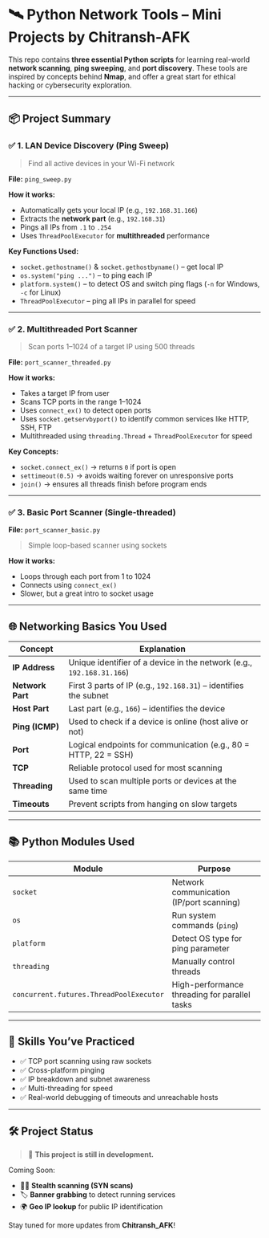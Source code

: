 # 🛰️ Python Network Tools – Mini Projects by Chitransh-AFK

This repo contains **three essential Python scripts** for learning real-world **network scanning**, **ping sweeping**, and **port discovery**. These tools are inspired by concepts behind **Nmap**, and offer a great start for ethical hacking or cybersecurity exploration.

---

## 📦 Project Summary

### ✅ 1. **LAN Device Discovery (Ping Sweep)**

> Find all active devices in your Wi-Fi network

**File:** `ping_sweep.py`

**How it works:**
- Automatically gets your local IP (e.g., `192.168.31.166`)
- Extracts the **network part** (e.g., `192.168.31`)
- Pings all IPs from `.1` to `.254`
- Uses `ThreadPoolExecutor` for **multithreaded** performance

**Key Functions Used:**
- `socket.gethostname()` & `socket.gethostbyname()` – get local IP
- `os.system("ping ...")` – to ping each IP
- `platform.system()` – to detect OS and switch ping flags (`-n` for Windows, `-c` for Linux)
- `ThreadPoolExecutor` – ping all IPs in parallel for speed

---

### ✅ 2. **Multithreaded Port Scanner**

> Scan ports 1–1024 of a target IP using 500 threads

**File:** `port_scanner_threaded.py`

**How it works:**
- Takes a target IP from user
- Scans TCP ports in the range 1–1024
- Uses `connect_ex()` to detect open ports
- Uses `socket.getservbyport()` to identify common services like HTTP, SSH, FTP
- Multithreaded using `threading.Thread` + `ThreadPoolExecutor` for speed

**Key Concepts:**
- `socket.connect_ex()` → returns `0` if port is open
- `settimeout(0.5)` → avoids waiting forever on unresponsive ports
- `join()` → ensures all threads finish before program ends

---

### ✅ 3. **Basic Port Scanner (Single-threaded)**

**File:** `port_scanner_basic.py`

> Simple loop-based scanner using sockets

**How it works:**
- Loops through each port from 1 to 1024
- Connects using `connect_ex()`
- Slower, but a great intro to socket usage

---

## 🌐 Networking Basics You Used

| Concept | Explanation |
|--------|-------------|
| **IP Address** | Unique identifier of a device in the network (e.g., `192.168.31.166`) |
| **Network Part** | First 3 parts of IP (e.g., `192.168.31`) – identifies the subnet |
| **Host Part** | Last part (e.g., `166`) – identifies the device |
| **Ping (ICMP)** | Used to check if a device is online (host alive or not) |
| **Port** | Logical endpoints for communication (e.g., 80 = HTTP, 22 = SSH) |
| **TCP** | Reliable protocol used for most scanning |
| **Threading** | Used to scan multiple ports or devices at the same time |
| **Timeouts** | Prevent scripts from hanging on slow targets |

---

## 📚 Python Modules Used

| Module | Purpose |
|--------|--------|
| `socket` | Network communication (IP/port scanning) |
| `os` | Run system commands (`ping`) |
| `platform` | Detect OS type for ping parameter |
| `threading` | Manually control threads |
| `concurrent.futures.ThreadPoolExecutor` | High-performance threading for parallel tasks |

---

## 🧠 Skills You’ve Practiced

- ✅ TCP port scanning using raw sockets  
- ✅ Cross-platform pinging  
- ✅ IP breakdown and subnet awareness  
- ✅ Multi-threading for speed  
- ✅ Real-world debugging of timeouts and unreachable hosts  

---

## 🛠️ Project Status

> 🚧 **This project is still in development.**

Coming Soon:
- 🕵️‍♂️ **Stealth scanning (SYN scans)**
- 🏷️ **Banner grabbing** to detect running services
- 🌍 **Geo IP lookup** for public IP identification

Stay tuned for more updates from **Chitransh_AFK**!
